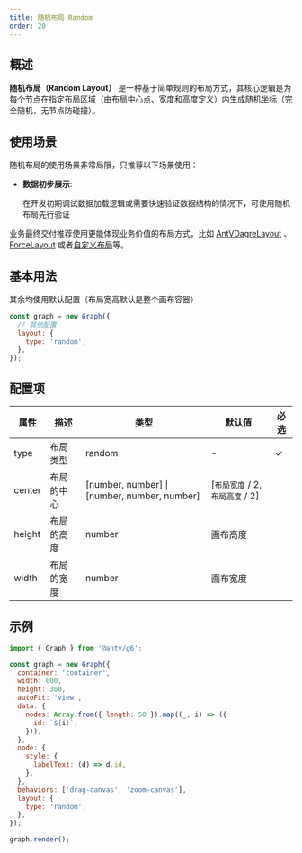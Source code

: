 ```yaml
---
title: 随机布局 Random
order: 20
---
```


## 概述

**随机布局（Random Layout）** 是一种基于简单规则的布局方式，其核心逻辑是为每个节点在指定布局区域（由布局中心点、宽度和高度定义）内生成随机坐标（完全随机，无节点防碰撞）。

## 使用场景

随机布局的使用场景非常局限，只推荐以下场景使用：

- **数据初步展示**:

  在开发初期调试数据加载逻辑或需要快速验证数据结构的情况下，可使用随机布局先行验证

业务最终交付推荐使用更能体现业务价值的布局方式，比如 [AntVDagreLayout](/manual/layout/antv-dagre-layout) 、[ForceLayout](/manual/layout/force-layout) 或者[自定义布局](/manual/layout/custom-layout)等。

## 基本用法

其余均使用默认配置（布局宽高默认是整个画布容器）

```js
const graph = new Graph({
  // 其他配置
  layout: {
    type: 'random',
  },
});
```

## 配置项

| 属性   | 描述       | 类型                                         | 默认值                           | 必选 |
| ------ | ---------- | -------------------------------------------- | -------------------------------- | ---- |
| type   | 布局类型   | random                                       | -                                | ✓    |
| center | 布局的中心 | [number, number] \| [number, number, number] | [`布局宽度` / 2, `布局高度` / 2] |      |
| height | 布局的高度 | number                                       | 画布高度                         |      |
| width  | 布局的宽度 | number                                       | 画布宽度                         |      |

## 示例

```js | ob { pin: false, inject: true }
import { Graph } from '@antv/g6';

const graph = new Graph({
  container: 'container',
  width: 600,
  height: 300,
  autoFit: 'view',
  data: {
    nodes: Array.from({ length: 50 }).map((_, i) => ({
      id: `${i}`,
    })),
  },
  node: {
    style: {
      labelText: (d) => d.id,
    },
  },
  behaviors: ['drag-canvas', 'zoom-canvas'],
  layout: {
    type: 'random',
  },
});

graph.render();
```

